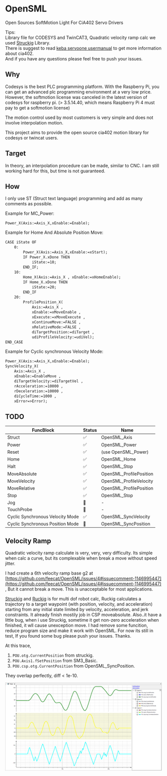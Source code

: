 # OpenSML

Open Sources SoftMotion Light For CiA402 Servo Drivers  

Tips:  
Library file for CODESYS and TwinCAT3, Quadratic velocity ramp calc we used [Struckig](https://github.com/stefanbesler/struckig) Library.  
There is suggest to read [keba servoone usermanual](https://support.keba.com/cds/online/#doc/01-SOCANOPETHCAT-bh-en/01-SOCANOPETHCAT-bh-en) to get more information about cia402.  
And if you have any questions please feel free to push your issues.  

## Why

Codesys is the best PLC programming platform. With the Raspberry Pi, you can get an advanced plc programming environment at a very low price. However, the softmotion license was canceled in the latest version of codesys for raspberry pi. (> 3.5.14.40, which means Raspberry Pi 4 must pay to get a softmotion license)

The motion control used by most customers is very simple and does not involve interpolation motion.

This project aims to provide the open source cia402 motion library for codesys or twincat users.

## Target

In theory, an interpolation procedure can be made, similar to CNC. I am still working hard for this, but time is not guaranteed.

## How
I only use ST (Struct text language) programming and add as many comments as possible.

Example for MC_Power:
```
Power_X(Axis:=Axis_X,xEnable:=Enable);
```

Example for Home And Absolute Position Move:

```
CASE iState OF
	0:
		Power_X(Axis:=Axis_X,xEnable:=xStart);
		IF Power_X.xDone THEN
			iState:=10;
		END_IF;
	10:
		Home_X(Axis:=Axis_X , xEnable:=xHomeEnable);
		IF Home_X.xDone THEN
			iState:=20;
		END_IF
	20:
		ProfilePosition_X(
			Axis:=Axis_X , 
			xEnable:=xMoveEnable , 
			xExecute:=xMoveExecute , 
			xContinueMove:=FALSE , 
			xRelativeMode:=FALSE , 
			diTargetPosition:=diTarget , 
			udiProfileVelocity:=udiVel);
END_CASE
```

Example for Cyclic synchronous Velocity Mode:

```
Power_X(Axis:=Axis_X,xEnable:=Enable);
SyncVelocity_X(
	Axis:=Axis_X ,
	xEnable:=EnableMove ,
	diTargetVelocity:=diTargetVel ,
	rAcceleration:=10000 ,
	rDeceleration:=10000 ,
	diCycleTime:=1000 ,
	xError=>Error);
```


## TODO
|FuncBlock| Status | Name |
| --- |---| --- |
|Struct|:white_check_mark:|OpenSML_Axis|
|Power|:white_check_mark:|OpenSML_Power|
|Reset|:white_check_mark:|(use OpenSML_Power)|
|Home|:white_check_mark:|OpenSML_Home|
|Halt|:white_check_mark:|OpenSML_Stop|
|MoveAbsolute|:white_check_mark:|OpenSML_ProfilePosition|
|MoveVelocity|:white_check_mark:|OpenSML_ProfileVelocity|
|MoveRelative|:white_check_mark:|OpenSML_ProfilePosition|
|Stop|:white_check_mark:|OpenSML_Stop|
|Jog|:construction:|-|
|TouchProbe|:construction:|-|
| Cyclic Synchronous Velocity Mode |:white_check_mark:|OpenSML_SyncVelocity|
| Cyclic Synchronous Position Mode |:construction:|OpenSML_SyncPosition|

## Velocity Ramp

Quadratic velocity ramp calculate is very, very, very difficulty. Its simple when calc a curve, but its complexable when break a move without speed jitter.  

I had create a 6th velocity ramp base g2 at [https://github.com/feecat/OpenSML/issues/4#issuecomment-1146995447](https://github.com/feecat/OpenSML/issues/4#issuecomment-1146995447) , But it cannot break a move. This is unacceptable for most applications.  

[Struckig](https://github.com/stefanbesler/struckig) and [Ruckig](https://github.com/pantor/ruckig) is for multi dof robot calc, Ruckig calculates a trajectory to a target waypoint (with position, velocity, and acceleration) starting from any initial state limited by velocity, acceleration, and jerk constraints. It already finish mostily job in CSP moveabsolute. Also..it have a little bug, when i use Struckig, sometime it get non-zero acceleration when finished, it wll cause unexception move. I had remove some funcition, reduce program size and make it work with OpenSML. For now its still in test, If you found some bug please push your issues. Thanks.

At this trace,  
1. `POU.otg.CurrentPosition` from struckig.
2. `POU.Axis1.fSetPosition` from SM3_Basic.
3. `POU.csp.otg.CurrentPosition` from OpenSML_SyncPosition.

They overlap perfectly, diff < 1e-10.

![](/img/1.png)  
